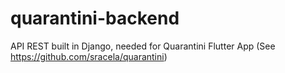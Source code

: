# quarantini-backend
API REST built in Django, needed for Quarantini Flutter App (See https://github.com/sracela/quarantini)
